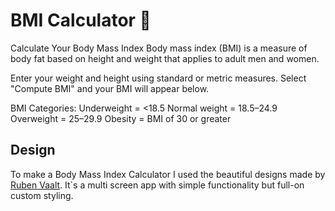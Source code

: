 # BMI Calculator 💪

Calculate Your Body Mass Index
Body mass index (BMI) is a measure of body fat based on height and weight that applies to adult men and women.

Enter your weight and height using standard or metric measures.
Select "Compute BMI" and your BMI will appear below.

BMI Categories:
Underweight = <18.5
Normal weight = 18.5–24.9
Overweight = 25–29.9
Obesity = BMI of 30 or greater

## Design

To make a Body Mass Index Calculator I used the beautiful designs made by [Ruben Vaalt](https://dribbble.com/shots/4585382-Simple-BMI-Calculator). It`s a multi screen app with simple functionality but full-on custom styling. 


